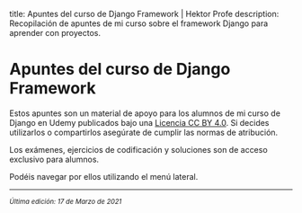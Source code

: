 title: Apuntes del curso de Django Framework | Hektor Profe
description: Recopilación de apuntes de mi curso sobre el framework Django para aprender con proyectos.

# Apuntes del curso de Django Framework

Estos apuntes son un material de apoyo para los alumnos de mi curso de Django en Udemy publicados bajo una [Licencia CC BY 4.0](https://creativecommons.org/licenses/by/4.0/deed.es). Si decides utilizarlos o compartirlos asegúrate de cumplir las normas de atribución.

Los exámenes, ejercicios de codificación y soluciones son de acceso exclusivo para alumnos.

Podéis navegar por ellos utilizando el menú lateral.

___
<small class="edited"><i>Última edición: 17 de Marzo de 2021</i></small>